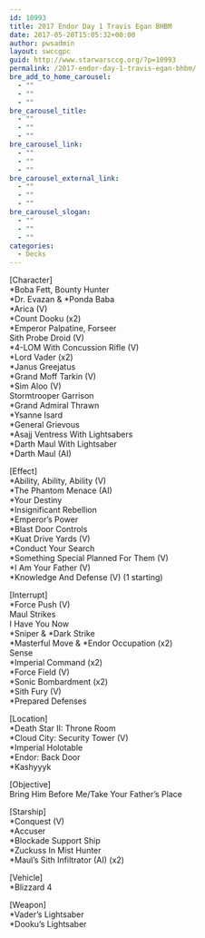 ```yaml
---
id: 10993
title: 2017 Endor Day 1 Travis Egan BHBM
date: 2017-05-28T15:05:32+00:00
author: pwsadmin
layout: swccgpc
guid: http://www.starwarsccg.org/?p=10993
permalink: /2017-endor-day-1-travis-egan-bhbm/
bre_add_to_home_carousel:
  - ""
  - ""
  - ""
bre_carousel_title:
  - ""
  - ""
  - ""
bre_carousel_link:
  - ""
  - ""
  - ""
bre_carousel_external_link:
  - ""
  - ""
  - ""
bre_carousel_slogan:
  - ""
  - ""
  - ""
categories:
  - Decks
---
```

[Character]  
*Boba Fett, Bounty Hunter  
\*Dr. Evazan & \*Ponda Baba  
*Arica (V)  
*Count Dooku (x2)  
*Emperor Palpatine, Forseer  
Sith Probe Droid (V)  
*4-LOM With Concussion Rifle (V)  
*Lord Vader (x2)  
*Janus Greejatus  
*Grand Moff Tarkin (V)  
*Sim Aloo (V)  
Stormtrooper Garrison  
*Grand Admiral Thrawn  
*Ysanne Isard  
*General Grievous  
*Asajj Ventress With Lightsabers  
*Darth Maul With Lightsaber  
*Darth Maul (AI)

[Effect]  
*Ability, Ability, Ability (V)  
*The Phantom Menace (AI)  
*Your Destiny  
*Insignificant Rebellion  
*Emperor&#8217;s Power  
*Blast Door Controls  
*Kuat Drive Yards (V)  
*Conduct Your Search  
*Something Special Planned For Them (V)  
*I Am Your Father (V)  
*Knowledge And Defense (V) (1 starting)

[Interrupt]  
*Force Push (V)  
Maul Strikes  
I Have You Now  
\*Sniper & \*Dark Strike  
\*Masterful Move & \*Endor Occupation (x2)  
Sense  
*Imperial Command (x2)  
*Force Field (V)  
*Sonic Bombardment (x2)  
*Sith Fury (V)  
*Prepared Defenses

[Location]  
*Death Star II: Throne Room  
*Cloud City: Security Tower (V)  
*Imperial Holotable  
*Endor: Back Door  
*Kashyyyk

[Objective]  
Bring Him Before Me/Take Your Father&#8217;s Place

[Starship]  
*Conquest (V)  
*Accuser  
*Blockade Support Ship  
*Zuckuss In Mist Hunter  
*Maul&#8217;s Sith Infiltrator (AI) (x2)

[Vehicle]  
*Blizzard 4

[Weapon]  
*Vader&#8217;s Lightsaber  
*Dooku&#8217;s Lightsaber